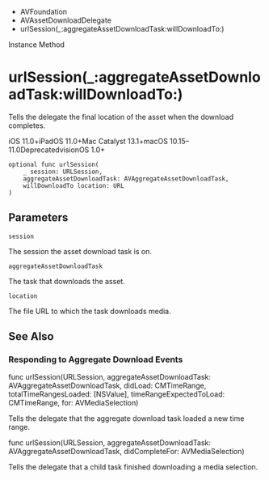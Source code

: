 

- AVFoundation
- AVAssetDownloadDelegate
-  urlSession(\_:aggregateAssetDownloadTask:willDownloadTo:) 

Instance Method

# urlSession(\_:aggregateAssetDownloadTask:willDownloadTo:)

Tells the delegate the final location of the asset when the download completes.

iOS 11.0+iPadOS 11.0+Mac Catalyst 13.1+macOS 10.15–11.0DeprecatedvisionOS 1.0+

``` source
optional func urlSession(
    _ session: URLSession,
    aggregateAssetDownloadTask: AVAggregateAssetDownloadTask,
    willDownloadTo location: URL
)
```

## Parameters 

`session`  

The session the asset download task is on.

`aggregateAssetDownloadTask`  

The task that downloads the asset.

`location`  

The file URL to which the task downloads media.

## See Also

### Responding to Aggregate Download Events

func urlSession(URLSession, aggregateAssetDownloadTask: AVAggregateAssetDownloadTask, didLoad: CMTimeRange, totalTimeRangesLoaded: [NSValue], timeRangeExpectedToLoad: CMTimeRange, for: AVMediaSelection)

Tells the delegate that the aggregate download task loaded a new time range.

func urlSession(URLSession, aggregateAssetDownloadTask: AVAggregateAssetDownloadTask, didCompleteFor: AVMediaSelection)

Tells the delegate that a child task finished downloading a media selection.

